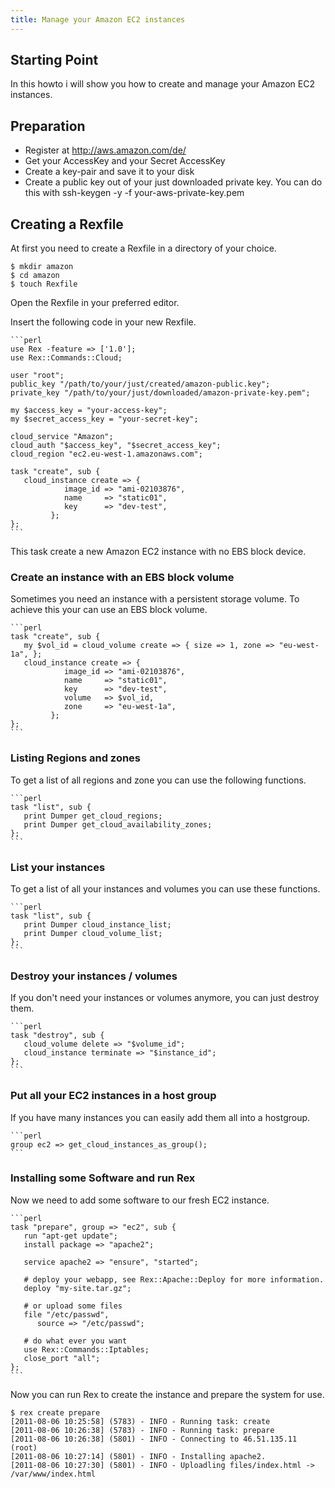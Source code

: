 ```yaml
---
title: Manage your Amazon EC2 instances
---
```


## Starting Point

In this howto i will show you how to create and manage your Amazon EC2 instances.

## Preparation

-   Register at http://aws.amazon.com/de/
-   Get your AccessKey and your Secret AccessKey
-   Create a key-pair and save it to your disk
-   Create a public key out of your just downloaded private key. You can do this with ssh-keygen -y -f your-aws-private-key.pem

## Creating a Rexfile

At first you need to create a Rexfile in a directory of your choice.

    $ mkdir amazon
    $ cd amazon
    $ touch Rexfile

Open the Rexfile in your preferred editor.

Insert the following code in your new Rexfile.

    ```perl
    use Rex -feature => ['1.0'];
    use Rex::Commands::Cloud;

    user "root";
    public_key "/path/to/your/just/created/amazon-public.key";
    private_key "/path/to/your/just/downloaded/amazon-private-key.pem";

    my $access_key = "your-access-key";
    my $secret_access_key = "your-secret-key";

    cloud_service "Amazon";
    cloud_auth "$access_key", "$secret_access_key";
    cloud_region "ec2.eu-west-1.amazonaws.com";

    task "create", sub {
       cloud_instance create => { 
                image_id => "ami-02103876",
                name     => "static01",
                key      => "dev-test",
             };
    };
    ```

This task create a new Amazon EC2 instance with no EBS block device.

### Create an instance with an EBS block volume

Sometimes you need an instance with a persistent storage volume. To achieve this your can use an EBS block volume.

    ```perl
    task "create", sub {
       my $vol_id = cloud_volume create => { size => 1, zone => "eu-west-1a", };
       cloud_instance create => { 
                image_id => "ami-02103876",
                name     => "static01",
                key      => "dev-test",
                volume   => $vol_id,
                zone     => "eu-west-1a",
             };
    };
    ```

### Listing Regions and zones

To get a list of all regions and zone you can use the following functions.

    ```perl
    task "list", sub {
       print Dumper get_cloud_regions;
       print Dumper get_cloud_availability_zones;
    };
    ```

### List your instances

To get a list of all your instances and volumes you can use these functions.

    ```perl
    task "list", sub {
       print Dumper cloud_instance_list;
       print Dumper cloud_volume_list;
    };
    ```

### Destroy your instances / volumes

If you don't need your instances or volumes anymore, you can just destroy them.

    ```perl
    task "destroy", sub {
       cloud_volume delete => "$volume_id";
       cloud_instance terminate => "$instance_id";
    };
    ```

### Put all your EC2 instances in a host group

If you have many instances you can easily add them all into a hostgroup.

    ```perl
    group ec2 => get_cloud_instances_as_group();
    ```

### Installing some Software and run Rex

Now we need to add some software to our fresh EC2 instance.

    ```perl
    task "prepare", group => "ec2", sub {
       run "apt-get update";
       install package => "apache2";

       service apache2 => "ensure", "started";

       # deploy your webapp, see Rex::Apache::Deploy for more information.
       deploy "my-site.tar.gz";

       # or upload some files
       file "/etc/passwd",
          source => "/etc/passwd";

       # do what ever you want
       use Rex::Commands::Iptables;
       close_port "all";
    };
    ```

Now you can run Rex to create the instance and prepare the system for use.

    $ rex create prepare
    [2011-08-06 10:25:58] (5783) - INFO - Running task: create
    [2011-08-06 10:26:38] (5783) - INFO - Running task: prepare
    [2011-08-06 10:26:38] (5801) - INFO - Connecting to 46.51.135.11 (root)
    [2011-08-06 10:27:14] (5801) - INFO - Installing apache2.
    [2011-08-06 10:27:30] (5801) - INFO - Uploadling files/index.html -> /var/www/index.html
